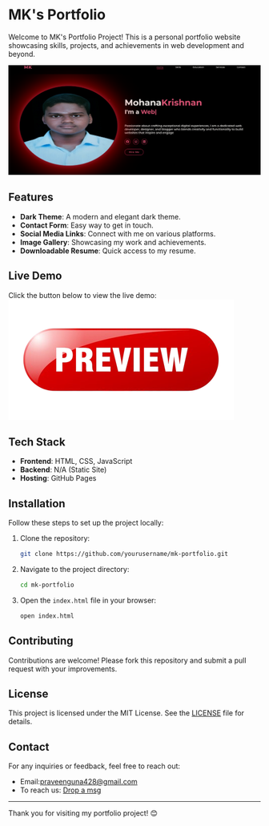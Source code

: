 # MK's Portfolio

Welcome to MK's Portfolio Project! This is a personal portfolio website showcasing skills, projects, and achievements in web development and beyond.

![Portfolio Preview](https://github.com/Praveenguna428/img-hub/blob/main/project%20review.png?raw=true) <!-- Replace with an actual screenshot -->

## Features
- **Dark Theme**: A modern and elegant dark theme.
- **Contact Form**: Easy way to get in touch.
- **Social Media Links**: Connect with me on various platforms.
- **Image Gallery**: Showcasing my work and achievements.
- **Downloadable Resume**: Quick access to my resume.

## Live Demo

Click the button below to view the live demo:
[![View Live Demo](https://github.com/Praveenguna428/img-hub/blob/main/preview%20button%20.png?raw=true)](https://praveenguna428.github.io/Mk-s-portfolio-site/) <!-- Replace with your actual live demo link -->

## Tech Stack
- **Frontend**: HTML, CSS, JavaScript
- **Backend**: N/A (Static Site)
- **Hosting**: GitHub Pages

## Installation

Follow these steps to set up the project locally:

1. Clone the repository:
   ```bash
   git clone https://github.com/yourusername/mk-portfolio.git
   ```

2. Navigate to the project directory:
   ```bash
   cd mk-portfolio
   ```

3. Open the `index.html` file in your browser:
   ```bash
   open index.html
   ```

## Contributing

Contributions are welcome! Please fork this repository and submit a pull request with your improvements.

## License

This project is licensed under the MIT License. See the [LICENSE](LICENSE) file for details.

## Contact

For any inquiries or feedback, feel free to reach out:

- Email:praveenguna428@gmail.com
- To reach us: [Drop a msg]( ) <!-- Replace with your actual LinkedIn link -->

---

Thank you for visiting my portfolio project! 😊

